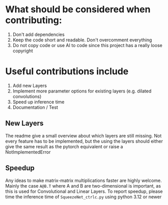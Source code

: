 # What should be considered when contributing:
1. Don't add dependencies
2. Keep the code short and readable. Don't overcomment everything
3. Do not copy code or use AI to code since this project has a really loose copyright


# Useful contributions include

1. Add new Layers
2. Implement more parameter options for existing layers (e.g. dilated convolutions)
3. Speed up inference time
4. Documentation / Test


## New Layers
The readme give a small overview about which layers are still missing. 
Not every feature has to be implemented, but the using the layers should 
either give the same result as the pytorch equivalent or raise a NotImplementedError

## Speedup
Any ideas to make matrix-matrix multiplications faster are highly welcome.
Mainly the case `A@B.T` where A and B are two-dimensional is important, as this is used for Convolutional and Linear Layers.
To report speedup, please time the inference time of `SqueezeNet_ctrlc.py` using python 3.12 or newer